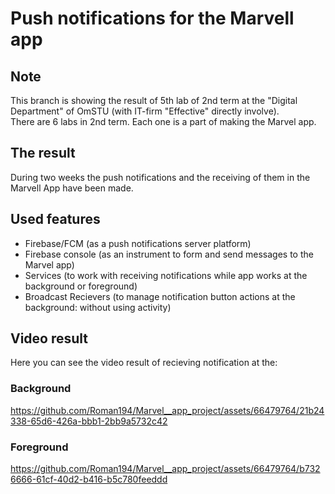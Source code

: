 # Push notifications for the Marvell app
## Note
This branch is showing the result of 5th lab of 2nd term at the "Digital Department" of OmSTU (with IT-firm "Effective" directly involve). <br/>
There are 6 labs in 2nd term. Each one is a part of making the Marvel app. <br/>
## The result
During two weeks the push notifications and the receiving of them in the Marvell App have been made. <br/>
## Used features
- Firebase/FCM (as a push notifications server platform) <br/>
- Firebase console (as an instrument to form and send messages to the Marvel app) <br/>
- Services (to work with receiving notifications while app works at the background or foreground) <br/>
- Broadcast Recievers (to manage notification button actions at the background: without using activity) </br>
## Video result
Here you can see the video result of recieving notification at the: <br/>
### Background

https://github.com/Roman194/Marvel__app_project/assets/66479764/21b24338-65d6-426a-bbb1-2bb9a5732c42 </br>

### Foreground
https://github.com/Roman194/Marvel__app_project/assets/66479764/b7326666-61cf-40d2-b416-b5c780feeddd </br>
